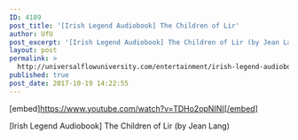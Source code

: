 ```yaml
---
ID: 4189
post_title: '[Irish Legend Audiobook] The Children of Lir'
author: UfU
post_excerpt: '[Irish Legend Audiobook] The Children of Lir (by Jean Lang)'
layout: post
permalink: >
  http://universalflowuniversity.com/entertainment/irish-legend-audiobook-the-children-of-lir/
published: true
post_date: 2017-10-19 14:22:55
---
```

[embed]https://www.youtube.com/watch?v=TDHo2opNINI[/embed]<br>
<p>[Irish Legend Audiobook] The Children of Lir (by Jean Lang)</p>
